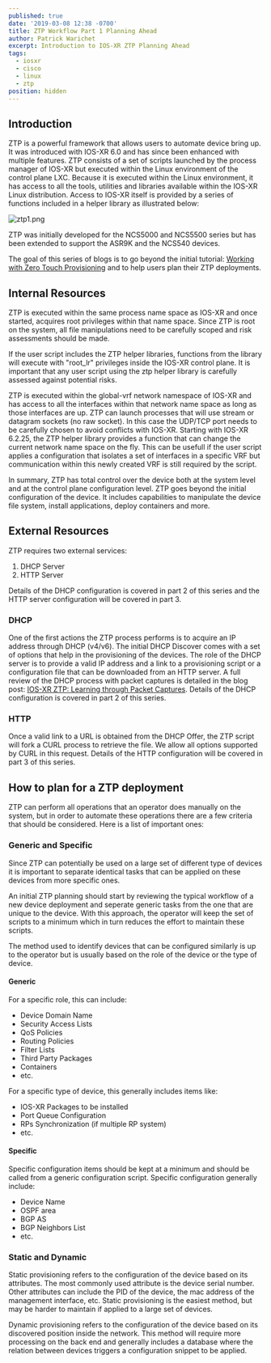 ```yaml
---
published: true
date: '2019-03-08 12:38 -0700'
title: ZTP Workflow Part 1 Planning Ahead
author: Patrick Warichet
excerpt: Introduction to IOS-XR ZTP Planning Ahead
tags:
  - iosxr
  - cisco
  - linux
  - ztp
position: hidden
---
```


## Introduction

ZTP is a powerful framework that allows users to automate device bring up. It was introduced with IOS-XR 6.0 and has since been enhanced with multiple features.
ZTP consists of a set of scripts launched by the process manager of IOS-XR but executed within the Linux environment of the control plane LXC.
Because it is executed within the Linux environment, it has access to all the tools, utilities and libraries available within the IOS-XR Linux distribution.
Access to IOS-XR itself is provided by a series of functions included in a helper library as illustrated below:

![ztp1.png]({{site.baseurl}}/images/ztp1.png)

ZTP was initially developed for the NCS5000 and NCS5500 series but has been extended to support the ASR9K and the NCS540 devices.

The goal of this series of blogs is to go beyond the initial tutorial: [Working with Zero Touch Provisioning](https://xrdocs.io/device-lifecycle/tutorials/2016-08-26-working-with-ztp/) and to help users plan their ZTP deployments.

## Internal Resources

ZTP is executed within the same process name space as IOS-XR and once started, acquires root privileges within that name space. Since ZTP is root on the system, all file manipulations need to be carefully scoped and risk assessments should be made.

If the user script includes the ZTP helper libraries, functions from the library will execute with "root_lr" privileges inside the IOS-XR control plane. It is important that any user script using the ztp helper library is carefully assessed against potential risks.

ZTP is executed within the global-vrf network namespace of IOS-XR and has access to all the interfaces within that network name space as long as those interfaces are up. ZTP can launch processes that will use stream or datagram sockets (no raw socket). In this case the UDP/TCP port needs to be carefully chosen to avoid conflicts with IOS-XR.
Starting with IOS-XR 6.2.25, the ZTP helper library provides a function that can change the current network name space on the fly. This can be usefull if the user script applies a configuration that isolates a set of interfaces in a specific VRF but communication within this newly created VRF is still required by the script.

In summary, ZTP has total control over the device both at the system level and at the control plane configuration level. ZTP goes beyond the initial configuration of the device. It includes capabilities to manipulate the device file system, install applications, deploy containers and more.

## External Resources

ZTP requires two external services:

1. DHCP Server
2. HTTP Server

Details of the DHCP configuration is covered in part 2 of this series and the HTTP server configuration will be covered in part 3.

### DHCP

One of the first actions the ZTP process performs is to acquire an IP address through DHCP (v4/v6). The initial DHCP Discover comes with a set of options that help in the provisioning of the devices. The role of the DHCP server is to provide a valid IP address and a link to a provisioning script or a configuration file that can be downloaded from an HTTP server.
A full review of the DHCP process with packet captures is detailed in the blog post: [IOS-XR ZTP: Learning through Packet Captures](https://xrdocs.io/device-lifecycle/blogs/2017-09-21-ios-xr-ztp-learning-through-packet-captures/).
Details of the DHCP configuration is covered in part 2 of this series.

### HTTP

Once a valid link to a URL is obtained from the DHCP Offer, the ZTP script will fork a CURL process to retrieve the file. We allow all options supported by CURL in this request. Details of the HTTP configuration will be covered in part 3 of this series.

## How to plan for a ZTP deployment
ZTP can perform all operations that an operator does manually on the system, but in order to automate these operations there are a few criteria that should be considered. Here is a list of important ones:

### Generic and Specific
Since ZTP can potentially be used on a large set of different type of devices it is important to separate identical tasks that can be applied on these devices from more specific ones.

An initial ZTP planning should start by reviewing the typical workflow of a new device deployment and seperate generic tasks from the one that are unique to the device. With this approach, the operator will keep the set of scripts to a minimum which in turn reduces the effort to maintain these scripts.

The method used to identify devices that can be configured similarly is up to the operator but is usually based on the role of the device or the type of device.

#### Generic
For a specific role, this can include:

* Device Domain Name
* Security Access Lists
* QoS Policies
* Routing Policies
* Filter Lists
* Third Party Packages
* Containers
* etc.

For a specific type of device, this generally includes items like:

* IOS-XR Packages to be installed
* Port Queue Configuration
* RPs Synchronization (if multiple RP system)
* etc.

#### Specific
Specific configuration items should be kept at a minimum and should be called from a generic configuration script.
Specific configuration generally include:

* Device Name
* OSPF area
* BGP AS
* BGP Neighbors List
* etc.

### Static and Dynamic
Static provisioning refers to the configuration of the device based on its attributes. The most commonly used attribute is the device serial number. Other attributes can include the PID of the device, the mac address of the management interface, etc.
Static provisioning is the easiest method, but may be harder to maintain if applied to a large set of devices.

Dynamic provisioning refers to the configuration of the device based on its discovered position inside the network. This method will require more processing on the back end and generally includes a database where the relation between devices triggers a configuration snippet to be applied.
